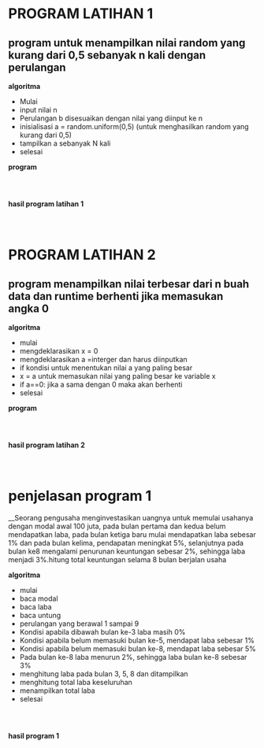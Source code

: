 # PROGRAM LATIHAN 1
## program untuk menampilkan nilai random yang kurang dari 0,5 sebanyak n kali dengan perulangan

**algoritma**

* Mulai
* input nilai n
* Perulangan b disesuaikan dengan nilai yang diinput ke n
* inisialisasi a = random.uniform(0,5) (untuk menghasilkan random yang kurang dari 0,5) 
* tampilkan a sebanyak N kali
* selesai

**program**

# ![]()
**hasil program latihan 1**

# ![]()

# PROGRAM LATIHAN 2

## program menampilkan nilai terbesar dari n buah data dan runtime berhenti jika memasukan angka 0

**algoritma**

* mulai
* mengdeklarasikan x = 0
* mengdeklarasikan a =interger dan harus diinputkan
* if kondisi untuk menentukan nilai a yang paling besar
* x = a untuk  memasukan nilai yang paling besar ke variable x
* if a==0: jika a sama dengan 0 maka akan berhenti
* selesai

**program**

# ![]()

**hasil program latihan 2**

# ![]()

# penjelasan program 1

__Seorang pengusaha menginvestasikan uangnya untuk memulai usahanya dengan modal awal 100 juta, pada bulan pertama dan kedua belum mendapatkan laba, pada bulan ketiga baru mulai 
mendapatkan laba sebesar 1% dan pada bulan kelima, pendapatan meningkat 5%, selanjutnya pada bulan ke8 mengalami penurunan keuntungan sebesar 2%, sehingga laba menjadi 3%.hitung total keuntungan selama 8 bulan berjalan usaha

**algoritma**

* mulai
* baca modal
* baca laba
* baca untung
* perulangan yang berawal 1 sampai 9
* Kondisi apabila dibawah bulan ke-3 laba masih 0%
* Kondisi apabila belum memasuki bulan ke-5, mendapat laba sebesar 1%
* Kondisi apabila belum memasuki bulan ke-8, mendapat laba sebesar 5%
* Pada bulan ke-8 laba menurun 2%, sehingga laba bulan ke-8 sebesar 3%
* menghitung laba pada bulan 3,  5, 8 dan ditampilkan
* menghitung total laba keseluruhan
* menampilkan total laba
* selesai

# ![]()

**hasil program 1**

# ![]()

